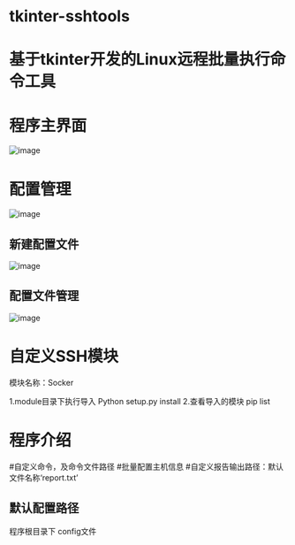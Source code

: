 # tkinter-sshtools

# 基于tkinter开发的Linux远程批量执行命令工具

# 程序主界面
![image](https://user-images.githubusercontent.com/27765890/198868239-d4e85d87-7581-4d27-8511-7f288676eca5.png)

 
# 配置管理

![image](https://user-images.githubusercontent.com/27765890/198868259-f1388467-f34a-4620-9604-502cce277cfa.png)
## 新建配置文件
 ![image](https://user-images.githubusercontent.com/27765890/198868270-98944db6-1ccc-406c-989f-53c9b019414c.png)
## 配置文件管理

![image](https://user-images.githubusercontent.com/27765890/198868291-36f181cb-452c-4c59-9c08-ea18f1c555ad.png)


# 自定义SSH模块
模块名称：Socker

1.module目录下执行导入
 Python setup.py install
2.查看导入的模块
  pip list
  

# 程序介绍
 #自定义命令，及命令文件路径
 #批量配置主机信息
 #自定义报告输出路径：默认文件名称‘report.txt’
 ## 默认配置路径
  程序根目录下 config文件
  
 
